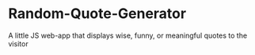 # Random-Quote-Generator
A little JS web-app that displays wise, funny, or meaningful quotes to the visitor
